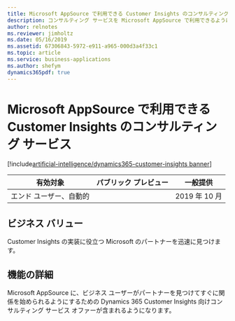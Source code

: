 ```yaml
---
title: Microsoft AppSource で利用できる Customer Insights のコンサルティング サービス
description: コンサルティング サービスを Microsoft AppSource で利用できるようになります。
author: relnotes
ms.reviewer: jimholtz
ms.date: 05/16/2019
ms.assetid: 67306843-5972-e911-a965-000d3a4f33c1
ms.topic: article
ms.service: business-applications
ms.author: shefym
dynamics365pdf: true
---
```

# <a name="customer-insights-consulting-services-available-in-microsoft-appsource"></a>Microsoft AppSource で利用できる Customer Insights のコンサルティング サービス
[!include[artificial-intelligence/dynamics365-customer-insights banner](../includes/artificial-intelligence/dynamics365-customer-insights.md)]

| 有効対象    |  パブリック プレビュー | 一般提供 | 
| ---------- | ---------- |---------- |
|エンド ユーザー、自動的|| 2019 年 10 月|


## <a name="business-value"></a>ビジネス バリュー
<!-- bv start -->
Customer Insights の実装に役立つ Microsoft のパートナーを迅速に見つけます。

<!-- bv end -->



## <a name="feature-details"></a>機能の詳細
<!--feature detail start -->
Microsoft AppSource に、ビジネス ユーザーがパートナーを見つけてすぐに関係を始められるようにするための Dynamics 365 Customer Insights 向けコンサルティング サービス オファーが含まれるようになります。

<!--feature detail end -->










